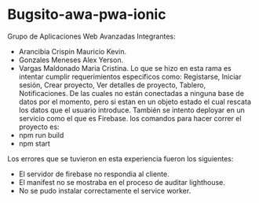 # Bugsito-awa-pwa-ionic
Grupo de Aplicaciones Web Avanzadas
Integrantes:
   *   Arancibia Crispin Mauricio Kevin.
   *   Gonzales Meneses Alex Yerson.
   *   Vargas Maldonado Maria Cristina.
Lo que se hizo en esta rama es intentar cumplir requerimientos especificos como: Registarse, Iniciar sesión, Crear proyecto, Ver detalles de proyecto, Tablero, Notificaciones.
De las cuales no están conectadas a ninguna base de datos por el momento, pero si estan en un objeto estado el cual rescata los datos que el usuario introduce. También se intento deployar en un servicio como el que es Firebase.
los comandos para hacer correr el proyecto es: 
* npm run build
* npm start

Los errores que se tuvieron en esta experiencia fueron los siguientes: 
* El servidor de firebase no respondia al cliente.
* El manifest no se mostraba en el proceso de auditar lighthouse.
* No se pudo instalar correctamente el service worker.
